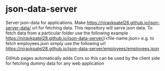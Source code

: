 # json-data-server
Server json-data for applications. Make https://niravkpatel28.github.io/json-server-data/ url for fetching data. 
This repository will serve json data. 
To fetch data from a particular folder use the following example 
https://niravkpatel28.github.io/json-data-server/<folder-name>/<file-name.json>
e.g. to fetch employees.json simply use the following url
https://niravkpatel28.github.io/json-data-server/employees/employees.json 

GitHub pages automatically adds Cors so this can be used by the client side for fetching dummy data for any web application
